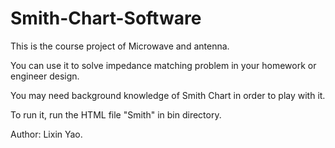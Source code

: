 Smith-Chart-Software
====================

This is the course project of Microwave and antenna.

You can use it to solve impedance matching problem in your homework or engineer design.

You may need background knowledge of Smith Chart in order to play with it.

To run it, run the HTML file "Smith" in bin directory.

Author: Lixin Yao.
